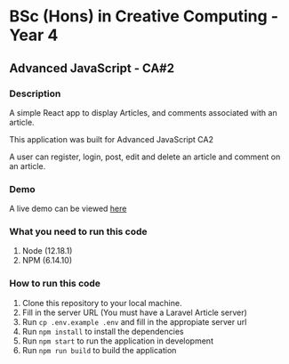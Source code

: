 # BSc (Hons) in Creative Computing - Year 4

## Advanced JavaScript - CA#2

### Description

A simple React app to display Articles, and comments associated with an article.

This application was built for Advanced JavaScript CA2

A user can register, login, post, edit and delete an article and comment on an article.

### Demo

A live demo can be viewed [here](https://adv-js-ca2.eoan.ie)

### What you need to run this code

1. Node (12.18.1)
2. NPM (6.14.10)

### How to run this code

1. Clone this repository to your local machine.
2. Fill in the server URL (You must have a Laravel Article server)
3. Run `cp .env.example .env` and fill in the appropiate server url
4. Run `npm install` to install the dependencies
5. Run `npm start` to run the application in development
6. Run `npm run build` to build the application
